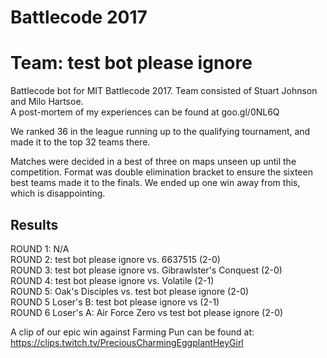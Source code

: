 # Battlecode 2017
# Team: test bot please ignore
Battlecode bot for MIT Battlecode 2017. Team consisted of Stuart Johnson and Milo Hartsoe.  
A post-mortem of my experiences can be found at goo.gl/0NL6Q  

We ranked 36 in the league running up to the qualifying tournament, and made it to the top 32 teams there.  

Matches were decided in a best of three on maps unseen up until the competition. Format was double elimination bracket to ensure the sixteen best teams made it to the finals. We ended up one win away from this, which is disappointing.  
 
## Results
ROUND 1: N/A  
ROUND 2: test bot please ignore vs. 6637515 (2-0)  
ROUND 3: test bot please ignore vs. Gibrawlster's Conquest (2-0)  
ROUND 4: test bot please ignore vs. Volatile (2-1)  
ROUND 5: Oak's Disciples vs. test bot please ignore (2-0)  
ROUND 5 Loser's B: test bot please ignore vs <insert farming pun here> (2-1)  
ROUND 6 Loser's A: Air Force Zero vs test bot please ignore (2-0)  

A clip of our epic win against Farming Pun can be found at:  
https://clips.twitch.tv/PreciousCharmingEggplantHeyGirl
